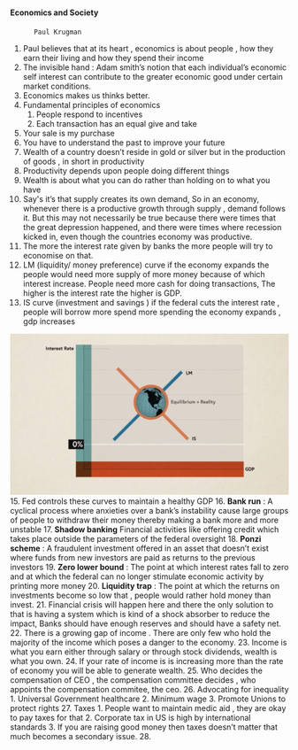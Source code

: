 #### Economics and Society
          Paul Krugman

1. Paul believes that at its heart , economics is about people , how they earn their living and how they spend their income
2. The invisible hand : Adam smith’s notion that each individual’s economic self interest can contribute to the greater economic good under certain market conditions.
3. Economics makes us thinks better. 
4. Fundamental principles of economics 
   1. People respond to incentives 
   2. Each transaction has an equal give and take
5. Your sale is my purchase
6. You have to understand the past to improve your future
7. Wealth of a country doesn’t reside in gold or silver but in the production of goods , in short in productivity 
8. Productivity depends upon people doing different things
9. Wealth is about what you can do rather than holding on to what you have 
10. Say's it’s that supply creates its own demand, So in an economy, whenever there is a productive growth through supply , demand follows it. But this may not necessarily be true because there were times that the great depression happened, and there were times where recession kicked in, even though the countries economy was productive.
11. The more the interest rate given by banks the more people will try to economise on that.
12. LM (liquidity/ money preference) curve if the economy expands the people would need more supply of more money because of which interest increase. People need more cash for doing transactions, The higher is the interest rate the higher is GDP.
14. IS curve (investment and savings ) if the federal cuts the interest rate , people will borrow more spend more spending the economy expands , gdp increases

![](../assets/images/LMCurve.png)
   15. Fed controls these curves to maintain a healthy GDP
   16. **Bank run** : A cyclical process where anxieties over a bank’s instability cause large groups of people to withdraw their money thereby making a bank more and more unstable
   17. **Shadow banking** Financial activities like offering credit which takes place outside the parameters of the federal  oversight 
   18. **Ponzi scheme** : A fraudulent investment offered in an asset that doesn’t exist where funds from new investors are paid as returns to the previous investors 
   19. **Zero lower bound** : The point at which interest rates fall to zero and at which the federal can no longer stimulate economic activity by printing more money
   20. **Liquidity trap** : The point at which the returns on investments become so low that , people would rather hold money than invest.
   21. Financial crisis will happen here and there the only solution to that is having a system which is kind of a shock absorber to reduce the impact, Banks should have enough reserves and should have a safety net.
   22. There is a growing gap of income . There are only few who hold the majority of the income which poses a danger to the economy.
   23. Income is what you earn either through salary or through stock dividends, wealth is what you own.
   24. If your rate of income is is increasing more than the rate of economy you will be able to generate wealth.
   25. Who decides the compensation of CEO , the compensation committee decides , who appoints the compensation commitee, the ceo.
   26. Advocating for inequality
     1. Universal Government healthcare
     2. Minimum wage
     3. Promote Unions to protect rights
   27. Taxes
      1. People want to maintain medic aid , they are okay to pay taxes for that
      2. Corporate tax in US is high by international standards 
      3. If you are raising good money then taxes doesn’t matter that much becomes a secondary issue.
   28. 
